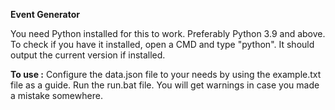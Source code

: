 **Event Generator**

You need Python installed for this to work. Preferably Python 3.9 and above.
To check if you have it installed, open a CMD and type "python". It should output the current version if installed.

**To use :**
Configure the data.json file to your needs by using the example.txt file as a guide.
Run the run.bat file. You will get warnings in case you made a mistake somewhere.